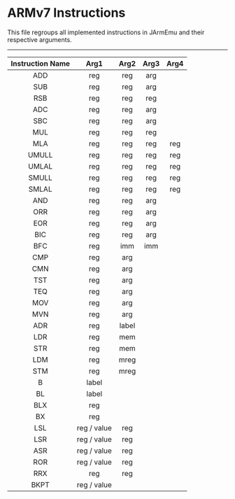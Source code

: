 # ARMv7 Instructions
This file regroups all implemented instructions in JArmEmu and their respective arguments.

---

| Instruction Name |    Arg1     | Arg2  | Arg3 | Arg4 |
|:----------------:|:-----------:|:-----:|:----:|:----:|
|       ADD        |     reg     |  reg  | arg  |      |
|       SUB        |     reg     |  reg  | arg  |      |
|       RSB        |     reg     |  reg  | reg  |      |    
|       ADC        |     reg     |  reg  | arg  |      |
|       SBC        |     reg     |  reg  | arg  |      |
|       MUL        |     reg     |  reg  | reg  |      |
|       MLA        |     reg     |  reg  | reg  | reg  |
|      UMULL       |     reg     |  reg  | reg  | reg  |
|      UMLAL       |     reg     |  reg  | reg  | reg  |
|      SMULL       |     reg     |  reg  | reg  | reg  |
|      SMLAL       |     reg     |  reg  | reg  | reg  |
|       AND        |     reg     |  reg  | arg  |      |
|       ORR        |     reg     |  reg  | arg  |      |
|       EOR        |     reg     |  reg  | arg  |      |
|       BIC        |     reg     |  reg  | arg  |      |
|       BFC        |     reg     |  imm  | imm  |      |
|       CMP        |     reg     |  arg  |      |      |
|       CMN        |     reg     |  arg  |      |      |
|       TST        |     reg     |  arg  |      |      |
|       TEQ        |     reg     |  arg  |      |      |
|       MOV        |     reg     |  arg  |      |      |
|       MVN        |     reg     |  arg  |      |      |
|       ADR        |     reg     | label |      |      |
|       LDR        |     reg     |  mem  |      |      |
|       STR        |     reg     |  mem  |      |      |
|       LDM        |     reg     | mreg  |      |      |
|       STM        |     reg     | mreg  |      |      |
|        B         |    label    |       |      |      |
|        BL        |    label    |       |      |      |
|       BLX        |     reg     |       |      |      |
|        BX        |     reg     |       |      |      |
|       LSL        | reg / value |  reg  |      |      |
|       LSR        | reg / value |  reg  |      |      |
|       ASR        | reg / value |  reg  |      |      |
|       ROR        | reg / value |  reg  |      |      |
|       RRX        |     reg     |  reg  |      |      |
|       BKPT       | reg / value |       |      |      |

